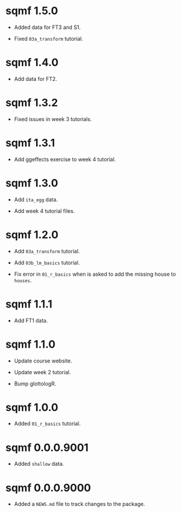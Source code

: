 # sqmf 1.5.0

* Added data for FT3 and S1.

* Fixed `03a_transform` tutorial.



# sqmf 1.4.0

* Add data for FT2.



# sqmf 1.3.2

* Fixed issues in week 3 tutorials.





# sqmf 1.3.1

* Add ggeffects exercise to week 4 tutorial.




# sqmf 1.3.0

* Add `ita_egg` data.

* Add week 4 tutorial files.




# sqmf 1.2.0

* Add `03a_transform` tutorial.

* Add `03b_lm_basics` tutorial.

* Fix error in `01_r_basics` when is asked to add the missing house to `houses`.




# sqmf 1.1.1

* Add FT1 data.



# sqmf 1.1.0

* Update course website.

* Update week 2 tutorial.

* Bump glottologR.



# sqmf 1.0.0

* Added `01_r_basics` tutorial.




# sqmf 0.0.0.9001

* Added `shallow` data.

# sqmf 0.0.0.9000

* Added a `NEWS.md` file to track changes to the package.
